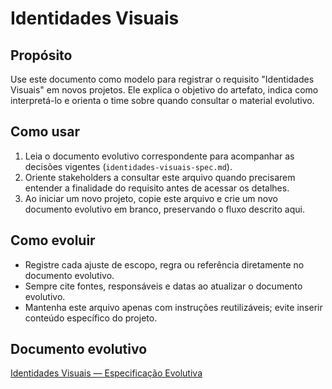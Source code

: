 # Identidades Visuais

## Propósito
Use este documento como modelo para registrar o requisito "Identidades Visuais" em novos projetos. Ele explica o objetivo do artefato, indica como interpretá-lo e orienta o time sobre quando consultar o material evolutivo.

## Como usar
1. Leia o documento evolutivo correspondente para acompanhar as decisões vigentes (`identidades-visuais-spec.md`).
2. Oriente stakeholders a consultar este arquivo quando precisarem entender a finalidade do requisito antes de acessar os detalhes.
3. Ao iniciar um novo projeto, copie este arquivo e crie um novo documento evolutivo em branco, preservando o fluxo descrito aqui.

## Como evoluir
- Registre cada ajuste de escopo, regra ou referência diretamente no documento evolutivo.
- Sempre cite fontes, responsáveis e datas ao atualizar o documento evolutivo.
- Mantenha este arquivo apenas com instruções reutilizáveis; evite inserir conteúdo específico do projeto.

## Documento evolutivo
[Identidades Visuais — Especificação Evolutiva](./identidades-visuais-spec.md)


